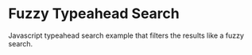 # Fuzzy Typeahead Search

Javascript typeahead search example that filters the results like a fuzzy search.
